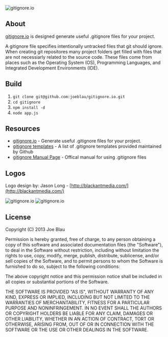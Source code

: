 ![gitignore.io](https://raw.github.com/joeblau/gitignore.io/master/public/images/gitignore-logo-dark.png)

## About

[gitignore.io](http://gitignore.io/)  is designed generate useful .gitignore files for your project.

A gitignore file specifies intentionally untracked files that git should ignore.  When creating git repositores many project folders get filled with files that are not necessiarly related to the source code.  These files come from places such as the Operating System (OS), Programming Languages, and Integrated Development Environments (IDE).

## Build

1. `git clone git@github.com:joeblau/gitignore.io.git`
2. `cd gitignore`
3. `npm install -d`
4. `node app.js`

## Resources

* [gitignore.io] - Generate useful .gitignore files for your project.
* [gitignore templates] - A list of .gitignore templates provided maintained by Github
* [gitignore Manual Page] - Offical manual for using .gitignore files

## Logos

Logo design by: Jason Long - [http://blackantmedia.com/](http://blackantmedia.com/)

![gitignore.io](https://raw.github.com/joeblau/gitignore.io/master/public/images/gitignore-logo-dark.png "gitignore.io dark logo")
![gitignore.io](https://raw.github.com/joeblau/gitignore.io/master/public/images/gitignore-logo-light.png "gitignore.io light logo")

## License

Copyright (C) 2013 Joe Blau

Permission is hereby granted, free of charge, to any person obtaining a copy of this software and associated documentation files (the "Software"), to deal in the Software without restriction, including without limitation the rights to use, copy, modify, merge, publish, distribute, sublicense, and/or sell copies of the Software, and to permit persons to whom the Software is furnished to do so, subject to the following conditions:

The above copyright notice and this permission notice shall be included in all copies or substantial portions of the Software.

THE SOFTWARE IS PROVIDED "AS IS", WITHOUT WARRANTY OF ANY KIND, EXPRESS OR IMPLIED, INCLUDING BUT NOT LIMITED TO THE WARRANTIES OF MERCHANTABILITY, FITNESS FOR A PARTICULAR PURPOSE AND NONINFRINGEMENT. IN NO EVENT SHALL THE AUTHORS OR COPYRIGHT HOLDERS BE LIABLE FOR ANY CLAIM, DAMAGES OR OTHER LIABILITY, WHETHER IN AN ACTION OF CONTRACT, TORT OR OTHERWISE, ARISING FROM, OUT OF OR IN CONNECTION WITH THE SOFTWARE OR THE USE OR OTHER DEALINGS IN THE SOFTWARE.

  [gitignore.io]: http://gitignore.io/
  [gitignore templates]: https://github.com/github/gitignore
  [gitignore Manual Page]: http://www.kernel.org/pub/software/scm/git/docs/gitignore.htm
